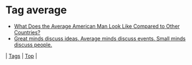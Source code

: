 <!--
title: Tag average
date: 2020-06-28T15:26:58.980Z
tags:
-->
# Tag average

 * [What Does the Average American Man Look Like Compared to Other Countries?](64305125957.md)
 * [Great minds discuss ideas. Average minds discuss events. Small minds discuss people.](85236043439.md)

| [Tags](tags.md) | [Top](index.md) |
